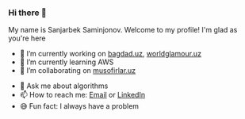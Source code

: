 ### Hi there 👋
My name is Sanjarbek Saminjonov. 
Welcome to my profile! 
I'm glad as you're here

- 🔭 I’m currently working on [bagdad.uz](https://bagdad.uz), [worldglamour.uz](https://worldglamour.uz)
- 🌱 I’m currently learning AWS
- 👯 I’m collaborating on [musofirlar.uz](http://musofirlar.uz)
<!-- - 🤔 I’m looking for help -->
- 💬 Ask me about algorithms 
- 📫 How to reach me: [Email](mailto:sanjarbeksaminjonovv@gmail.com) or [LinkedIn](https://www.linkedin.com/in/sanjarbek-saminjonov)
- 😅 Fun fact: I always have a problem 
